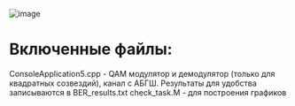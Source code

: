 ![image](https://github.com/rigonen/qamModDemod/assets/161667822/036a0bce-305c-4df8-87a8-d4b44468d33d)
# Включенные файлы: 
ConsoleApplication5.cpp - QAM модулятор и демодулятор (только для квадратных созвездий), канал с АБГШ. Результаты для удобства записываются в BER_results.txt
check_task.M - для построения графиков
